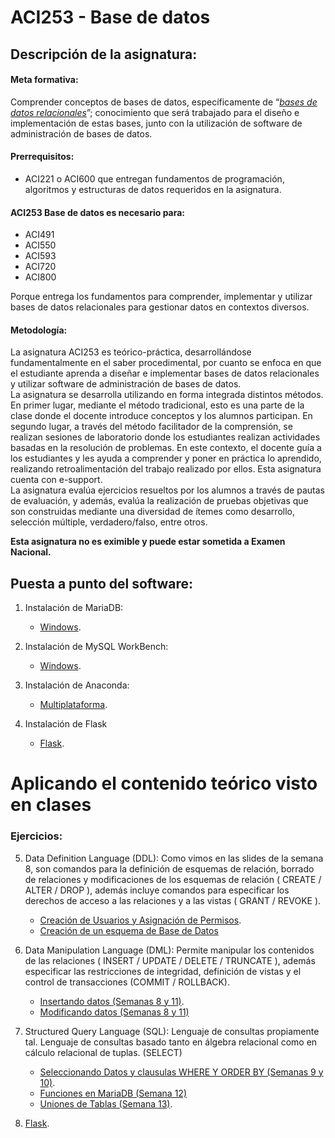# ACI253 - Base de datos

## Descripción de la asignatura:

#### Meta formativa:
Comprender conceptos de bases de datos, específicamente de “[_bases de datos relacionales_](https://www.oracle.com/cl/database/what-is-a-relational-database/)”; conocimiento que será trabajado para el diseño e implementación de estas bases, junto con la utilización de software de administración de bases de datos.  
#### Prerrequisitos:
- ACI221 o ACI600 que entregan fundamentos de programación, algoritmos y estructuras de datos requeridos en la asignatura. 
 
#### ACI253 Base de datos es necesario para:
- ACI491
- ACI550
- ACI593
- ACI720
- ACI800  
  
Porque entrega los fundamentos para comprender, implementar y utilizar bases de datos relacionales para gestionar datos en contextos diversos.

#### Metodología:
La asignatura ACI253 es teórico-práctica, desarrollándose fundamentalmente en el saber procedimental, por cuanto se enfoca en que el estudiante aprenda
a diseñar e implementar bases de datos relacionales y utilizar software de administración de bases de datos.  
La asignatura se desarrolla utilizando en forma integrada distintos métodos. En primer lugar, mediante el método tradicional, esto es una parte de la clase
donde el docente introduce conceptos y los alumnos participan. En segundo lugar, a través del método facilitador de la comprensión, se realizan sesiones
de laboratorio donde los estudiantes realizan actividades basadas en la resolución de problemas. En este contexto, el docente guía a los estudiantes y les
ayuda a comprender y poner en práctica lo aprendido, realizando retroalimentación del trabajo realizado por ellos. Esta asignatura cuenta con e-support.  
La asignatura evalúa ejercicios resueltos por los alumnos a través de pautas de evaluación, y además, evalúa la realización de pruebas objetivas que son
construidas mediante una diversidad de ítemes como desarrollo, selección múltiple, verdadero/falso, entre otros.

__Esta asignatura no es eximible y puede estar sometida a Examen Nacional.__


## Puesta a punto del software:

1. Instalación de MariaDB:
    - [Windows](code/1a.md).

2. Instalación de MySQL WorkBench:
    - [Windows](code/2a.md).

3. Instalación de Anaconda:
   - [Multiplataforma](code/3a.md).

4. Instalación de Flask
   - [Flask](code/4a.md).
    
# Aplicando el contenido teórico visto en clases

### Ejercicios:

5. Data Definition Language (DDL):
Como vimos en las slides de la semana 8, son comandos para la definición de esquemas de relación, borrado de relaciones y modificaciones de los esquemas de relación ( CREATE / ALTER / DROP ), además incluye comandos para especificar los derechos de acceso a las relaciones y a las vistas ( GRANT / REVOKE ).
    - [Creación de Usuarios y Asignación de Permisos](code/5a.md).
    - [Creación de un esquema de Base de Datos](code/5b.md)
6. Data Manipulation Language (DML):
Permite manipular los contenidos de las relaciones ( INSERT / UPDATE / DELETE / TRUNCATE ),  además especificar las restricciones de integridad, definición de vistas y el control de transacciones (COMMIT / ROLLBACK).
    - [Insertando datos (Semanas 8 y 11)](code/6a.md).
    - [Modificando datos (Semanas 8 y 11) ](code/6b.md)

7. Structured Query Language (SQL): Lenguaje de consultas propiamente tal. Lenguaje de consultas basado tanto en álgebra relacional como en cálculo relacional de tuplas.  (SELECT)
    - [Seleccionando Datos y clausulas WHERE Y ORDER BY (Semanas 9 y 10)](code/7a.md).
    - [Funciones en MariaDB (Semana 12) ](code/7b.md)
    - [Uniones de Tablas (Semana 13)](code/7c.md).

8. [Flask](code/8.ipynb).  
